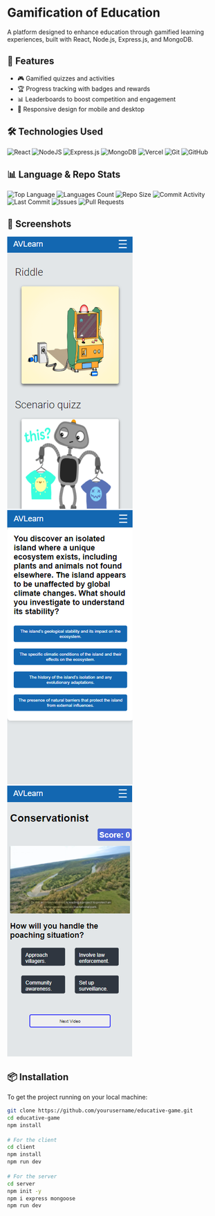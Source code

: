 # Gamification of Education

A platform designed to enhance education through gamified learning experiences, built with React, Node.js, Express.js, and MongoDB.

## 🚀 Features

- 🎮 Gamified quizzes and activities
- 🏆 Progress tracking with badges and rewards
- 📊 Leaderboards to boost competition and engagement
- 📱 Responsive design for mobile and desktop

 

## 🛠️ Technologies Used

![React](https://img.shields.io/badge/react-%2320232a.svg?style=for-the-badge&logo=react&logoColor=%2361DAFB)
![NodeJS](https://img.shields.io/badge/node.js-6DA55F?style=for-the-badge&logo=node.js&logoColor=white)
![Express.js](https://img.shields.io/badge/express.js-%23404d59.svg?style=for-the-badge&logo=express&logoColor=%2361DAFB)
![MongoDB](https://img.shields.io/badge/MongoDB-%234ea94b.svg?style=for-the-badge&logo=mongodb&logoColor=white)
![Vercel](https://img.shields.io/badge/vercel-%23000000.svg?style=for-the-badge&logo=vercel&logoColor=white) ![Git](https://img.shields.io/badge/git-%23F05033.svg?style=for-the-badge&logo=git&logoColor=white) ![GitHub](https://img.shields.io/badge/github-%23121011.svg?style=for-the-badge&logo=github&logoColor=white)


## 📊 Language & Repo Stats

![Top Language](https://img.shields.io/github/languages/top/GokulakrishnanSivalingam/educative-game)
![Languages Count](https://img.shields.io/github/languages/count/GokulakrishnanSivalingam/educative-game)
![Repo Size](https://img.shields.io/github/repo-size/GokulakrishnanSivalingam/educative-game)
![Commit Activity](https://img.shields.io/github/commit-activity/m/GokulakrishnanSivalingam/educative-game)
![Last Commit](https://img.shields.io/github/last-commit/GokulakrishnanSivalingam/educative-game)
![Issues](https://img.shields.io/github/issues/GokulakrishnanSivalingam/educative-game)
![Pull Requests](https://img.shields.io/github/issues-pr/GokulakrishnanSivalingam/educative-game)
   
## 📸 Screenshots
![Platform Screenshot](./images/s1.png)
![Platform Screenshot](./images/s2.png)
![Platform Screenshot](./images/s3.png)




## 📦 Installation

To get the project running on your local machine:

```bash
git clone https://github.com/yourusername/educative-game.git
cd educative-game
npm install

# For the client
cd client
npm install
npm run dev

# For the server
cd server
npm init -y
npm i express mongoose
npm run dev


